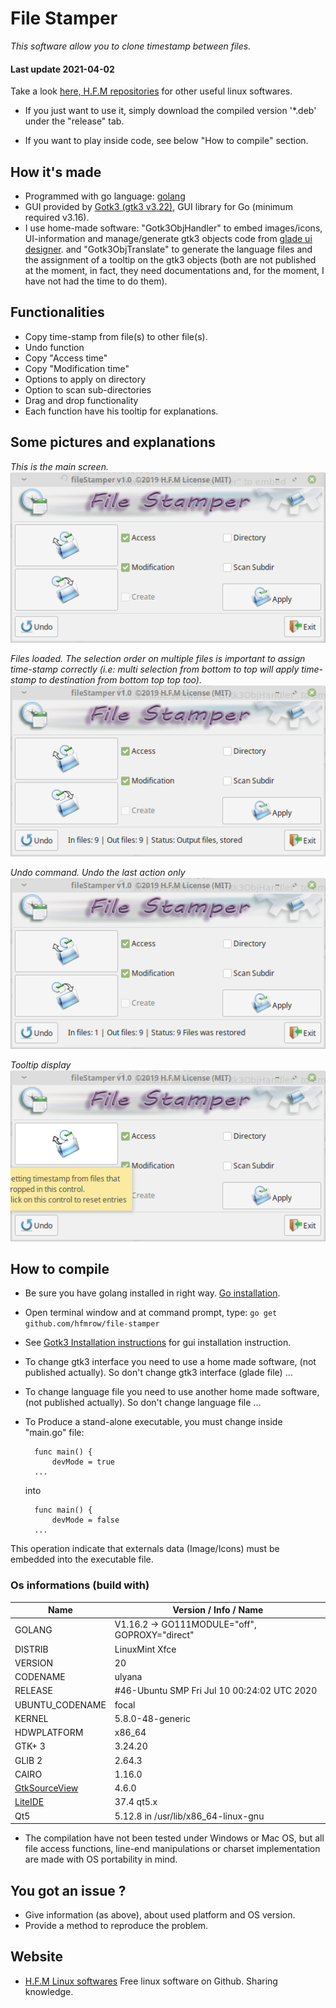 # File Stamper

*This software allow you to clone timestamp between files.*

#### Last update 2021-04-02

Take a look [here, H.F.M repositories](https://github.com/hfmrow/) for other useful linux softwares.

- If you just want to use it, simply download the compiled version '*.deb' under the "release" tab.

- If you want to play inside code, see below "How to compile" section.

## How it's made

- Programmed with go language: [golang](https://golang.org/doc/) 
- GUI provided by [Gotk3 (gtk3 v3.22)](https://github.com/gotk3/gotk3), GUI library for Go (minimum required v3.16).
- I use home-made software: "Gotk3ObjHandler" to embed images/icons, UI-information and manage/generate gtk3 objects code from [glade ui designer](https://glade.gnome.org/). and "Gotk3ObjTranslate" to generate the language files and the assignment of a tooltip on the gtk3 objects (both are not published at the moment, in fact, they need documentations and, for the moment, I have not had the time to do them).

## Functionalities

- Copy time-stamp from file(s) to other file(s).
- Undo function
- Copy "Access time"
- Copy "Modification time"
- Options to apply on directory 
- Option to scan sub-directories
- Drag and drop functionality
- Each function have his tooltip for explanations.

## Some pictures and explanations

*This is the main screen.*  
![Main](assets/readme/mainScr.png  "Main")  

*Files loaded. The selection order on multiple files is important to assign time-stamp correctly (i.e: multi selection from bottom to top will apply time-stamp to destination from bottom top top too).*  
![files loaded](assets/readme/fileLoaded.png "files loaded")  

*Undo command. Undo the last action only*  
![Undo command](assets/readme/undo.png  "Undo command")  

*Tooltip display*  
![Tooltip display](assets/readme/tooltipDisp.png  "Tooltip display")  

## How to compile

- Be sure you have golang installed in right way. [Go installation](https://golang.org/doc/install).

- Open terminal window and at command prompt, type: `go get github.com/hfmrow/file-stamper`

- See [Gotk3 Installation instructions](https://github.com/gotk3/gotk3/wiki#installation) for gui installation instruction.

- To change gtk3 interface you need to use a home made software, (not published actually). So don't change gtk3 interface (glade file) ...

- To change language file you need to use another home made software, (not published actually). So don't change language file ...

- To Produce a stand-alone executable, you must change inside "main.go" file:
  
        func main() {
            devMode = true
        ...
  
  into
  
        func main() {
            devMode = false
        ...

This operation indicate that externals data (Image/Icons) must be embedded into the executable file.

### Os informations (build with)

| Name                                                       | Version / Info / Name                          |
| ---------------------------------------------------------- | ---------------------------------------------- |
| GOLANG                                                     | V1.16.2 -> GO111MODULE="off", GOPROXY="direct" |
| DISTRIB                                                    | LinuxMint Xfce                                 |
| VERSION                                                    | 20                                             |
| CODENAME                                                   | ulyana                                         |
| RELEASE                                                    | #46-Ubuntu SMP Fri Jul 10 00:24:02 UTC 2020    |
| UBUNTU_CODENAME                                            | focal                                          |
| KERNEL                                                     | 5.8.0-48-generic                               |
| HDWPLATFORM                                                | x86_64                                         |
| GTK+ 3                                                     | 3.24.20                                        |
| GLIB 2                                                     | 2.64.3                                         |
| CAIRO                                                      | 1.16.0                                         |
| [GtkSourceView](https://github.com/hfmrow/gotk3_gtksource) | 4.6.0                                          |
| [LiteIDE](https://github.com/visualfc/liteide)             | 37.4 qt5.x                                     |
| Qt5                                                        | 5.12.8 in /usr/lib/x86_64-linux-gnu            |

- The compilation have not been tested under Windows or Mac OS, but all file access functions, line-end manipulations or charset implementation are made with OS portability in mind.

## You got an issue ?

- Give information (as above), about used platform and OS version.
- Provide a method to reproduce the problem.

## Website

- [H.F.M Linux softwares](https://hfmrow.go.yo.fr/) Free linux software on Github. Sharing knowledge.
